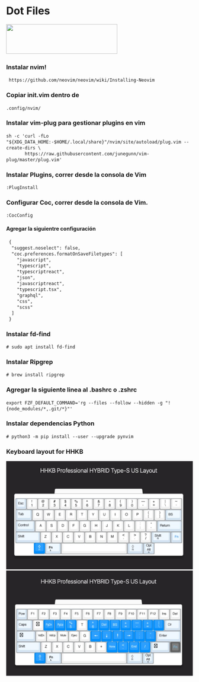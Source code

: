 # Dot Files 

<img src="https://upload.wikimedia.org/wikipedia/commons/thumb/4/4f/Neovim-logo.svg/2560px-Neovim-logo.svg.png" width="300" height="80">

### Instalar nvim!

```console
 https://github.com/neovim/neovim/wiki/Installing-Neovim 
```

### Copiar init.vim dentro de 
```console
.config/nvim/
```

### Instalar vim-plug para gestionar plugins en vim

```console
sh -c 'curl -fLo "${XDG_DATA_HOME:-$HOME/.local/share}"/nvim/site/autoload/plug.vim --create-dirs \
       https://raw.githubusercontent.com/junegunn/vim-plug/master/plug.vim'
```

### Instalar Plugins, correr desde la consola de Vim
```console
:PlugInstall
```

### Configurar Coc, correr desde la consola de Vim.
```console
:CocConfig
```

#### Agregar la siguientre configuración
```console
 {
  "suggest.noselect": false,
  "coc.preferences.formatOnSaveFiletypes": [
    "javascript",
    "typescript",
    "typescriptreact",
    "json",
    "javascriptreact",
    "typescript.tsx",
    "graphql",
    "css",
    "scss"
  ]
 }
```
### Instalar fd-find
```console
# sudo apt install fd-find
```

### Instalar Ripgrep
```console
# brew install ripgrep
```

### Agregar la siguiente linea al .bashrc o .zshrc
```console
export FZF_DEFAULT_COMMAND='rg --files --follow --hidden -g "!{node_modules/*,.git/*}"'
```

### Instalar dependencias Python
```console
# python3 -m pip install --user --upgrade pynvim
```




### Keyboard layout for HHKB

<img src="https://github.com/cgcoronel/dotfiles/blob/master/extra/layer1.jpeg">


<img src="https://github.com/cgcoronel/dotfiles/blob/master/extra/layer2.jpeg">



